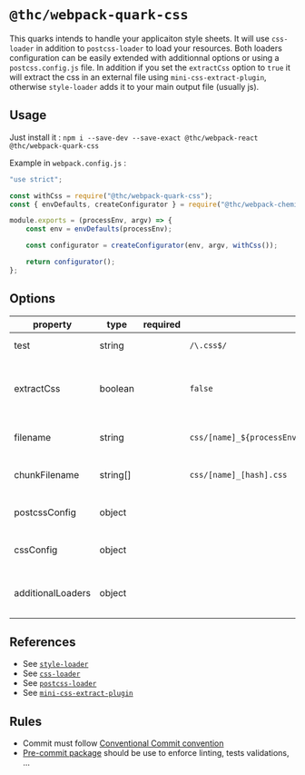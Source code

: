 # `@thc/webpack-quark-css`

This quarks intends to handle your applicaiton style sheets.
It will use `css-loader` in addition to `postcss-loader` to load your resources.
Both loaders configuration can be easily extended with additionnal options or using a `postcss.config.js` file.
In addition if you set the `extractCss` option to `true` it will extract the css in an external file using `mini-css-extract-plugin`, otherwise `style-loader` adds it to your main output file (usually js).

## Usage

Just install it : `npm i --save-dev --save-exact @thc/webpack-react @thc/webpack-quark-css`

Example in `webpack.config.js` :

```js
"use strict";

const withCss = require("@thc/webpack-quark-css");
const { envDefaults, createConfigurator } = require("@thc/webpack-chemistry");

module.exports = (processEnv, argv) => {
    const env = envDefaults(processEnv);

    const configurator = createConfigurator(env, argv, withCss());

    return configurator();
};
```

## Options

| property          | type     | required | default                                                   | description                                                                                                                                  |
| ----------------- | -------- | -------- | --------------------------------------------------------- | -------------------------------------------------------------------------------------------------------------------------------------------- |
| test              | string   |          | `/\.css$/`                                                | glob to test extension                                                                                                                       |
| extractCss        | boolean  |          | `false`                                                   | if should extract css in separate file, should be true for production build                                                                  |
| filename          | string   |          | `css/[name]_${processEnv.npm_package_version}.bundle.css` | pattern to generate output filename                                                                                                          |
| chunkFilename     | string[] |          | `css/[name]_[hash].css`                                   | pattern to generate chunk filename                                                                                                           |
| postcssConfig     | object   |          |                                                           | additionnal configuration for `postcss`                                                                                                      |
| cssConfig         | object   |          |                                                           | additionnal configuration for `css-loader`                                                                                                   |
| additionalLoaders | object   |          |                                                           | additionanl loader, see [@thc/webpack-quark-scss](https://github.com/thc-tools/webpack-react/tree/master/packages/quarks/webpack-quark-scss) |

## References

-   See [`style-loader`](https://github.com/webpack-contrib/style-loader)
-   See [`css-loader`](https://github.com/webpack-contrib/css-loader)
-   See [`postcss-loader`](https://github.com/postcss/postcss-loader)
-   See [`mini-css-extract-plugin`](https://github.com/webpack-contrib/mini-css-extract-plugin)

## Rules

-   Commit must follow [Conventional Commit convention](https://conventionalcommits.org/)
-   [Pre-commit package](https://www.npmjs.com/package/pre-commit) should be use to enforce linting, tests validations, ...
